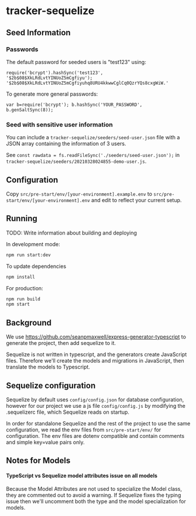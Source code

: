 # tracker-sequelize

## Seed Information

### Passwords

The default password for seeded users is "test123" using:

```
require('bcrypt').hashSync('test123', '$2b$08$XkLRdLvtYINUoZ5mCgfiyu');
'$2b$08$XkLRdLvtYINUoZ5mCgfiyuhq8URU4kkwwCglCq0QzrYQs8cxgWiW.'
```

To generate more general passwords:

```
var b=require('bcrypt'); b.hashSync('YOUR_PASSWORD', b.genSaltSync(8));
```

### Seed with sensitive user information

You can include a `tracker-sequelize/seeders/seed-user.json` file with a JSON array containing the information of 3 users.

See `const rawdata = fs.readFileSync('./seeders/seed-user.json');` in `tracker-sequelize/seeders/20210328024855-demo-user.js`.

## Configuration

Copy `src/pre-start/env/[your-environment].example.env` to `src/pre-start/env/[your-environment].env` and edit to reflect your current setup.

## Running

TODO: Write information about building and deploying

In development mode:

```sh
npm run start:dev
```

To update dependencies

```sh
npm install
```

For production:

```sh
npm run build
npm start
```

## Background

We use https://github.com/seanpmaxwell/express-generator-typescript to generate the project, then add sequelize to it.

Sequelize is not written in typescript, and the generators create JavaScript files. Therefore we'll create the models and migrations in JavaScript, then translate the models to Typescript.

## Sequelize configuration

Sequelize by default uses `config/config.json` for database configuration, however for our project we use a js file `config/config.js` by modifying the .sequelizerc file, which Sequelize reads on startup.

In order for standalone Sequelize and the rest of the project to use the same configuration, we read the env files from `src/pre-start/env/` for configuration. The env files are dotenv compatible and contain comments and simple key=value pairs only.

## Notes for Models

#### TypeScript vs Sequelize model attributes issue on all models

Because the Model Attributes are not used to specialize the Model class, they are commented out to avoid a warning.
If Sequelize fixes the typing issue then we'll uncomment both the type and the model specialization for models.
